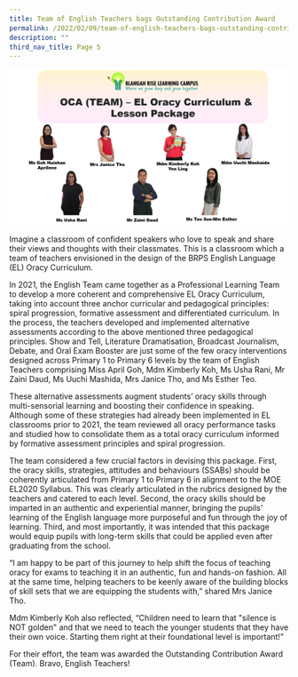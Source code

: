 ```yaml
---
title: Team of English Teachers bags Outstanding Contribution Award
permalink: /2022/02/09/team-of-english-teachers-bags-outstanding-contribution-award/
description: ""
third_nav_title: Page 5
---
```

<img src="/images/OCA-Oracy-v2.png">
<p>Imagine a classroom of confident speakers who love to speak and share their views and thoughts with their classmates. This is a classroom which a team of teachers envisioned in the design of the BRPS English Language (EL) Oracy Curriculum.</p>
<p>In 2021, the English Team came together as a Professional Learning Team to develop a more coherent and comprehensive EL Oracy Curriculum, taking into account three anchor curricular and pedagogical principles: spiral progression, formative assessment and differentiated curriculum. In the process, the teachers developed and implemented alternative assessments according to the above mentioned three pedagogical principles. Show and Tell, Literature Dramatisation, Broadcast Journalism, Debate, and Oral Exam Booster are just some of the few oracy interventions designed across Primary 1 to Primary 6 levels by the team of English Teachers comprising Miss April Goh, Mdm Kimberly Koh, Ms Usha Rani, Mr Zaini Daud, Ms Uuchi Mashida, Mrs Janice Tho, and Ms Esther Teo.</p>
<p>These alternative assessments augment students’ oracy skills through multi-sensorial learning and boosting their confidence in speaking. Although some of these strategies had already been implemented in EL classrooms prior to 2021, the team reviewed all oracy performance tasks and studied how to consolidate them as a total oracy curriculum informed by formative assessment principles and spiral progression.</p>
<p>The team considered a few crucial factors in devising this package. First, the oracy skills, strategies, attitudes and behaviours (SSABs) should be coherently articulated from Primary 1 to Primary 6 in alignment to the MOE EL2020 Syllabus. This was clearly articulated in the rubrics designed by the teachers and catered to each level. Second, the oracy skills should be imparted in an authentic and experiential manner, bringing the pupils’ learning of the English language more purposeful and fun through the joy of learning. Third, and most importantly, it was intended that this package would equip pupils with long-term skills that could be applied even after graduating from the school.</p>
<p>“I am happy to be part of this journey to help shift the focus of teaching oracy for exams to teaching it in an authentic, fun and hands-on fashion. All at the same time, helping teachers to be keenly aware of the building blocks of skill sets that we are equipping the students with,” shared Mrs Janice Tho.</p>
<p>Mdm Kimberly Koh also reflected, “Children need to learn that "silence is NOT golden" and that we need to teach the younger students that they have their own voice. Starting them right at their foundational level is important!”</p>
<p>For their effort, the team was awarded the Outstanding Contribution Award (Team). Bravo, English Teachers!</p>